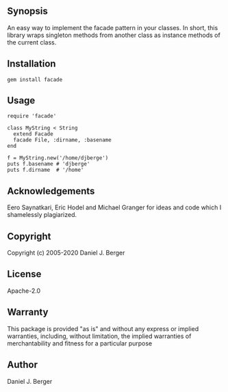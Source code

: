## Synopsis
An easy way to implement the facade pattern in your classes. In short,
this library wraps singleton methods from another class as instance
methods of the current class.

## Installation
`gem install facade`
   
## Usage
```
require 'facade'

class MyString < String
  extend Facade
  facade File, :dirname, :basename
end

f = MyString.new('/home/djberge')
puts f.basename # 'djberge'
puts f.dirname  # '/home'
```

## Acknowledgements
Eero Saynatkari, Eric Hodel and Michael Granger for ideas and code which I
shamelessly plagiarized.

## Copyright
Copyright (c) 2005-2020 Daniel J. Berger
   
## License
Apache-2.0

## Warranty
This package is provided "as is" and without any express or
implied warranties, including, without limitation, the implied
warranties of merchantability and fitness for a particular purpose

## Author
Daniel J. Berger
